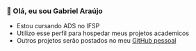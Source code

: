 ### 👋 Olá, eu sou Gabriel Araújo

- Estou cursando ADS no IFSP
- Utilizo esse perfil para hospedar meus projetos academicos
- Outros projetos serão postados no meu <a href="https://github.com/GabrielArajooj"> GitHub pessoal</a>


